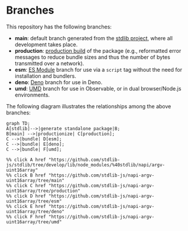 <!--

@license Apache-2.0

Copyright (c) 2022 The Stdlib Authors.

Licensed under the Apache License, Version 2.0 (the "License");
you may not use this file except in compliance with the License.
You may obtain a copy of the License at

    http://www.apache.org/licenses/LICENSE-2.0

Unless required by applicable law or agreed to in writing, software
distributed under the License is distributed on an "AS IS" BASIS,
WITHOUT WARRANTIES OR CONDITIONS OF ANY KIND, either express or implied.
See the License for the specific language governing permissions and
limitations under the License.

-->

# Branches

This repository has the following branches:

-   **main**: default branch generated from the [stdlib project][stdlib-url], where all development takes place.
-   **production**: [production build][production-url] of the package (e.g., reformatted error messages to reduce bundle sizes and thus the number of bytes transmitted over a network).
-   **esm**: [ES Module][esm-url] branch for use via a `script` tag without the need for installation and bundlers.
-   **deno**: [Deno][deno-url] branch for use in Deno.
-   **umd**: [UMD][umd-url] branch for use in Observable, or in dual browser/Node.js environments.

The following diagram illustrates the relationships among the above branches:

```mermaid
graph TD;
A[stdlib]-->|generate standalone package|B;
B[main] -->|productionize| C[production];
C -->|bundle| D[esm];
C -->|bundle| E[deno];
C -->|bundle| F[umd];

%% click A href "https://github.com/stdlib-js/stdlib/tree/develop/lib/node_modules/%40stdlib/napi/argv-uint16array"
%% click B href "https://github.com/stdlib-js/napi-argv-uint16array/tree/main"
%% click C href "https://github.com/stdlib-js/napi-argv-uint16array/tree/production"
%% click D href "https://github.com/stdlib-js/napi-argv-uint16array/tree/esm"
%% click E href "https://github.com/stdlib-js/napi-argv-uint16array/tree/deno"
%% click F href "https://github.com/stdlib-js/napi-argv-uint16array/tree/umd"
```

[stdlib-url]: https://github.com/stdlib-js/stdlib/tree/develop/lib/node_modules/%40stdlib/napi/argv-uint16array
[production-url]: https://github.com/stdlib-js/napi-argv-uint16array/tree/production
[deno-url]: https://github.com/stdlib-js/napi-argv-uint16array/tree/deno
[umd-url]: https://github.com/stdlib-js/napi-argv-uint16array/tree/umd
[esm-url]: https://github.com/stdlib-js/napi-argv-uint16array/tree/esm